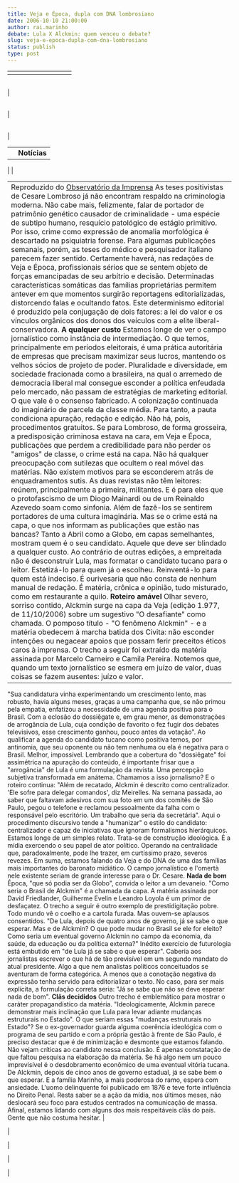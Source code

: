 ```yaml
---
title: Veja e Época, dupla com DNA lombrosiano
date: 2006-10-10 21:00:00
author: rai.marinho
debate: Lula X Alckmin: quem venceu o debate?
slug: veja-e-epoca-dupla-com-dna-lombrosiano
status: publish 
type: post
---
```




|  |  |  |  |  |  |  |  |  |
| --- | --- | --- | --- | --- | --- | --- | --- | --- |
|  | 

|  |  |  |  |  |  |  |
| --- | --- | --- | --- | --- | --- | --- |
| 


|  |  |  |  |  |  |
| --- | --- | --- | --- | --- | --- |
| 

|  |  |  |
| --- | --- | --- |
| 

|  |  |
| --- | --- |
|  | ******Notícias******  |

 |
| 

|  |
| --- |
| Reproduzido do [Observatório da Imprensa](http://observatorio.ultimosegundo.ig.com.br/) As teses positivistas de Cesare Lombroso já não encontram respaldo na criminologia moderna. Não cabe mais, felizmente, falar de portador de patrimônio genético causador de criminalidade - uma espécie de subtipo humano, resquício patológico de estágio primitivo. Por isso, crime como expressão de anomalia morfológica é descartado na psiquiatria forense. Para algumas publicações semanais, porém, as teses do médico e pesquisador italiano parecem fazer sentido. Certamente haverá, nas redações de Veja e Época, profissionais sérios que se sentem objeto de forças emancipadas de seu arbítrio e decisão. Determinadas características somáticas das famílias proprietárias permitem antever em que momentos surgirão reportagens editorializadas, distorcendo falas e ocultando fatos. Este determinismo editorial é produzido pela conjugação de dois fatores: a lei do valor e os vínculos orgânicos dos donos dos veículos com a elite liberal-conservadora. **A qualquer custo** Estamos longe de ver o campo jornalístico como instância de intermediação. O que temos, principalmente em períodos eleitorais, é uma prática autoritária de empresas que precisam maximizar seus lucros, mantendo os velhos sócios de projeto de poder. Pluralidade e diversidade, em sociedade fracionada como a brasileira, na qual o arremedo de democracia liberal mal consegue esconder a política enfeudada pelo mercado, não passam de estratégias de marketing editorial. O que vale é o consenso fabricado. A colonização continuada do imaginário de parcela da classe média. Para tanto, a pauta condiciona apuração, redação e edição. Não há, pois, procedimentos gratuitos. Se para Lombroso, de forma grosseira, a predisposição criminosa estava na cara, em Veja e Época, publicações que perdem a credibilidade para não perder os "amigos" de classe, o crime está na capa. Não há qualquer preocupação com sutilezas que ocultem o real móvel das matérias. Não existem motivos para se esconderem atrás de enquadramentos sutis. As duas revistas não têm leitores: reúnem, principalmente a primeira, militantes. E é para eles que o protofascismo de um Diogo Mainardi ou de um Reinaldo Azevedo soam como sinfonia. Além de fazê-los se sentirem portadores de uma cultura imaginária. Mas se o crime está na capa, o que nos informam as publicações que estão nas bancas? Tanto a Abril como a Globo, em capas semelhantes, mostram quem é o seu candidato. Aquele que deve ser blindado a qualquer custo. Ao contrário de outras edições, a empreitada não é desconstruir Lula, mas formatar o candidato tucano para o leitor. Estetizá-lo para quem já o escolheu. Reinventá-lo para quem está indeciso. É ourivesaria que não consta de nenhum manual de redação. É matéria, crônica e opinião, tudo misturado, como em restaurante a quilo. **Roteiro amável** Olhar severo, sorriso contido, Alckmin surge na capa da Veja (edição 1.977, de 11/10/2006) sobre um sugestivo "O desafiante" como chamada. O pomposo título - "O fenômeno Alckmin" - e a matéria obedecem à marcha batida dos Civita: não esconder intenções ou negacear apoios que possam ferir preceitos éticos caros à imprensa. O trecho a seguir foi extraído da matéria assinada por Marcelo Carneiro e Camila Pereira. Notemos que, quando um texto jornalístico se esmera em juízo de valor, duas coisas se fazem ausentes: juízo e valor. 
"Sua candidatura vinha experimentando um crescimento lento, mas robusto, havia alguns meses, graças a uma campanha que, se não primou pela empatia, enfatizou a necessidade de uma agenda positiva para o Brasil. Com a eclosão do dossiêgate e, em grau menor, as demonstrações de arrogância de Lula, cuja condição de favorito o fez fugir dos debates televisivos, esse crescimento ganhou, pouco antes da votação". 
Ao qualificar a agenda do candidato tucano como positiva temos, por antinomia, que seu oponente ou não tem nenhuma ou ela é negativa para o Brasil. Melhor, impossível. Lembrando que a cobertura do "dossiêgate" foi assimétrica na apuração do conteúdo, é importante frisar que a "arrogância" de Lula é uma formulação da revista. Uma percepção subjetiva transformada em anátema. Chamamos a isso jornalismo? E o roteiro continua: 
"Além de recatado, Alckmin é descrito como centralizador. 'Ele sofre para delegar comandos', diz Meirelles. Na semana passada, ao saber que faltavam adesivos com sua foto em um dos comitês de São Paulo, pegou o telefone e reclamou pessoalmente da falha com o responsável pelo escritório. Um trabalho que seria da secretária". 
Aqui o procedimento discursivo tende a "humanizar" o estilo do candidato: centralizador e capaz de iniciativas que ignoram formalismos hierárquicos. Estamos longe de um simples relato. Trata-se de construção ideológica. É a mídia exercendo o seu papel de ator político. Operando na centralidade que, paradoxalmente, pode lhe trazer, em curtíssimo prazo, severos revezes. Em suma, estamos falando da Veja e do DNA de uma das famílias mais importantes do baronato midiático. O campo jornalístico e l'omertà nele existente seriam de grande interesse para o Dr. Cesare. **Nada de bom** Época, "que só podia ser da Globo", convida o leitor a um devaneio. "Como seria o Brasil de Alckmin" é a chamada da capa. A matéria assinada por David Friedlander, Guilherme Evelin e Leandro Loyola é um primor de desfaçatez. O trecho a seguir é outro exemplo de prestidigitação pobre. Todo mundo vê o coelho e a cartola furada. Mas ouvem-se aplausos consentidos. 
"De Lula, depois de quatro anos de governo, já se sabe o que esperar. Mas e de Alckmin? O que pode mudar no Brasil se ele for eleito? Como seria um eventual governo Alckmin no campo da economia, da saúde, da educação ou da política externa?" 
Inédito exercício de futurologia está embutido em "de Lula já se sabe o que esperar". Caberia aos jornalistas escrever o que há de tão previsível em um segundo mandato do atual presidente. Algo a que nem analistas políticos conceituados se aventuram de forma categórica. A menos que a conotação negativa da expressão tenha servido para editorializar o texto. No caso, para ser mais explícita, a formulação correta seria: "Já se sabe que não se deve esperar nada de bom". **Clãs decididos** Outro trecho é emblemático para mostrar o caráter propagandístico da matéria. 
"Ideologicamente, Alckmin parece demonstrar mais inclinação que Lula para levar adiante mudanças estruturais no Estado". 
O que seriam essas "mudanças estruturais no Estado"? Se o ex-governador guarda alguma coerência ideológica com o programa de seu partido e com a própria gestão à frente de São Paulo, é preciso destacar que é de minimização e desmonte que estamos falando. Não vejam críticas ao candidato nessa conclusão. É apenas constatação de que faltou pesquisa na elaboração da matéria. Se há algo nem um pouco imprevisível é o desdobramento econômico de uma eventual vitória tucana. De Alckmin, depois de cinco anos de governo estadual, já se sabe bem o que esperar. E a família Marinho, a mais poderosa do ramo, espera com ansiedade. L'uomo delinquente foi publicado em 1876 e teve forte influência no Direito Penal. Resta saber se a ação da mídia, nos últimos meses, não deslocará seu foco para estudos centrados na comunicação de massa. Afinal, estamos lidando com alguns dos mais respeitáveis clãs do país. Gente que não costuma hesitar.  |

 |

 |

 |

 |



